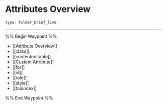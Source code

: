 # Attributes Overview
 
```ccard
type: folder_brief_live
```
 
---

%% Begin Waypoint %%
- [[Attribute Overview]]
- [[class]]
- [[contenteditable]]
- [[Custom Attribute]]
- [[for]]
- [[id]]
- [[role]]
- [[style]]
- [[tabindex]]

%% End Waypoint %%
